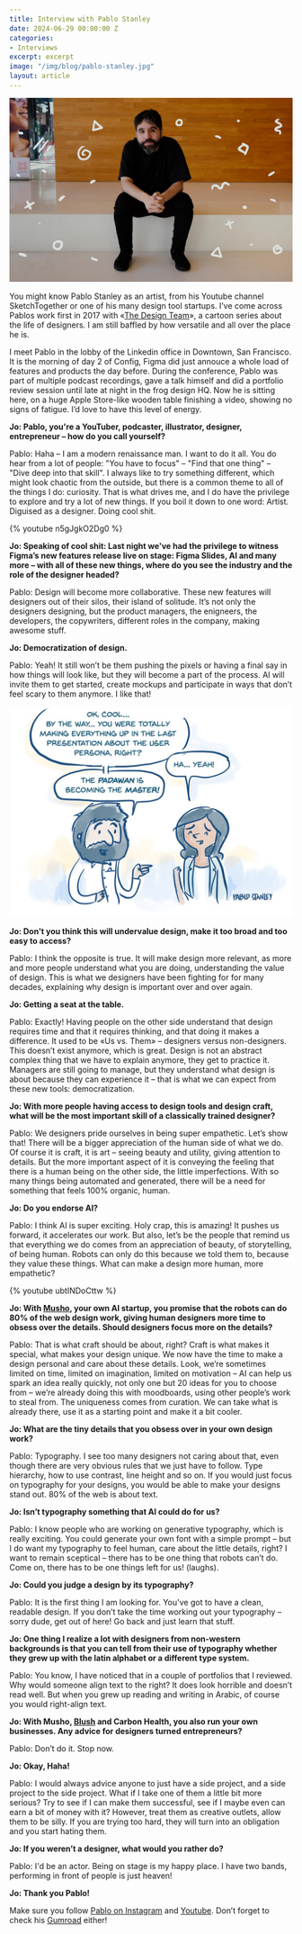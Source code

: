 ```yaml
---
title: Interview with Pablo Stanley
date: 2024-06-29 00:00:00 Z
categories:
- Interviews
excerpt: excerpt
image: "/img/blog/pablo-stanley.jpg"
layout: article
---
```


![](/img/blog/pablo-stanley.jpg)

You might know Pablo Stanley as an artist, from his Youtube channel SketchTogether or one of his many design tool startups. I’ve come across Pablos work first in 2017 with «[The Design Team](https://thedesignteam.io/)», a cartoon series about the life of designers. I am still baffled by how versatile and all over the place he is.

I meet Pablo in the lobby of the Linkedin office in Downtown, San Francisco. It is the morning of day 2 of Config, Figma did just annouce a whole load of features and products the day before. During the conference, Pablo was part of multiple podcast recordings, gave a talk himself and did a portfolio review session until late at night in the frog design HQ. Now he is sitting here, on a huge Apple Store-like wooden table finishing a video, showing no signs of fatigue. I’d love to have this level of energy.

**Jo: Pablo, you're a YouTuber, podcaster, illustrator, designer, entrepreneur – how do you call yourself?**

Pablo: Haha – I am a modern renaissance man. I want to do it all. You do hear from a lot of people: "You have to focus" – "Find that one thing" – "Dive deep into that skill". I always like to try something different, which might look chaotic from the outside, but there is a common theme to all of the things I do: curiosity. That is what drives me, and I do have the privilege to explore and try a lot of new things. If you boil it down to one word: Artist. Diguised as a designer. Doing cool shit.

{% youtube n5gJgkO2Dg0 %}

**Jo: Speaking of cool shit: Last night we've had the privilege to witness Figma’s new features release live on stage: Figma Slides, AI and many more – with all of these new things, where do you see the industry and the role of the designer headed?**

Pablo: Design will become more collaborative. These new features will designers out of their silos, their island of solitude. It’s not only the designers designing, but the product managers, the enigneers, the developers, the copywriters, different roles in the company, making awesome stuff.

**Jo: Democratization of design.**

Pablo: Yeah! It still won’t be them pushing the pixels or having a final say in how things will look like, but they will become a part of the process. AI will invite them to get started, create mockups and participate in ways that don’t feel scary to them anymore. I like that!

![](/img/blog/pablo-stanley-cartoon.jpg)

**Jo: Don't you think this will undervalue design, make it too broad and too easy to access?**

Pablo: I think the opposite is true. It will make design more relevant, as more and more people understand what you are doing, understanding the value of design. This is what we designers have been fighting for for many decades, explaining why design is important over and over again.

**Jo: Getting a seat at the table.**

Pablo: Exactly! Having people on the other side understand that design requires time and that it requires thinking, and that doing it makes a difference. It used to be «Us vs. Them» – designers versus non-designers. This doesn’t exist anymore, which is great. Design is not an abstract complex thing that we have to explain anymore, they get to practice it. Managers are still going to manage, but they understand what design is about because they can experience it – that is what we can expect from these new tools: democratization. 

**Jo: With more people having access to design tools and design craft, what will be the most important skill of a classically trained designer?**

Pablo: We designers pride ourselves in being super empathetic. Let’s show that! There will be a bigger appreciation of the human side of what we do. Of course it is craft, it is art – seeing beauty and utility, giving attention to details. But the more important aspect of it is conveying the feeling that there is a human being on the other side, the little imperfections. With so many things being automated and generated, there will be a need for something that feels 100% organic, human.

**Jo: Do you endorse AI?**

Pablo: I think AI is super exciting. Holy crap, this is amazing! It pushes us forward, it accelerates our work. But also, let’s be the people that remind us that everything we do comes from an appreciation of beauty, of storytelling, of being human. Robots can only do this because we told them to, because they value these things. What can make a design more human, more empathetic?

{% youtube ubtINDoCttw %}

**Jo: With [Musho](https://musho.ai/), your own AI startup, you promise that the robots can do 80% of the web design work, giving human designers more time to obsess over the details. Should designers focus more on the details?**

Pablo: That is what craft should be about, right? Craft is what makes it special, what makes your design unique. We now have the time to make a design personal and care about these details. Look, we’re sometimes limited on time, limited on imagination, limited on motivation – AI can help us spark an idea really quickly, not only one but 20 ideas for you to choose from – we’re already doing this with moodboards, using other people’s work to steal from. The uniqueness comes from curation. We can take what is already there, use it as a starting point and make it a bit cooler.

**Jo: What are the tiny details that you obsess over in your own design work?**

Pablo: Typography. I see too many designers not caring about that, even though there are very obvious rules that we just have to follow. Type hierarchy, how to use contrast, line height and so on. If you would just focus on typography for your designs, you would be able to make your designs stand out. 80% of the web is about text.

**Jo: Isn’t typography something that AI could do for us?**

Pablo: I know people who are working on generative typography, which is really exciting. You could generate your own font with a simple prompt – but I do want my typography to feel human, care about the little details, right? I want to remain sceptical – there has to be one thing that robots can’t do. Come on, there has to be one things left for us! (laughs).

**Jo: Could you judge a design by its typography?**

Pablo: It is the first thing I am looking for. You've got to have a clean, readable design. If you don’t take the time working out your typography – sorry dude, get out of here! Go back and just learn that stuff.

**Jo: One thing I realize a lot with designers from non-western backgrounds is that you can tell from their use of typography whether they grew up with the latin alphabet or a different type system.**

Pablo: You know, I have noticed that in a couple of portfolios that I reviewed. Why would someone align text to the right? It does look horrible and doesn’t read well. But when you grew up reading and writing in Arabic, of course you would right-align text.

**Jo: With Musho, [Blush](https://blush.design/) and Carbon Health, you also run your own businesses. Any advice for designers turned entrepreneurs?**

Pablo: Don’t do it. Stop now.

**Jo: Okay, Haha!**

Pablo: I would always advice anyone to just have a side project, and a side project to the side project. What if I take one of them a little bit more serious? Try to see if I can make them successful, see if I maybe even can earn a bit of money with it? However, treat them as creative outlets, allow them to be silly. If you are trying too hard, they will turn into an obligation and you start hating them.

**Jo: If you weren’t a designer, what would you rather do?**

Pablo: I'd be an actor. Being on stage is my happy place. I have two bands, performing in front of people is just heaven!

**Jo: Thank you Pablo!**

Make sure you follow [Pablo on Instagram](https://www.instagram.com/pablostanley/) and [Youtube](https://www.youtube.com/@SketchTogether). Don’t forget to check his [Gumroad](https://pablostanley.gumroad.com/) either!